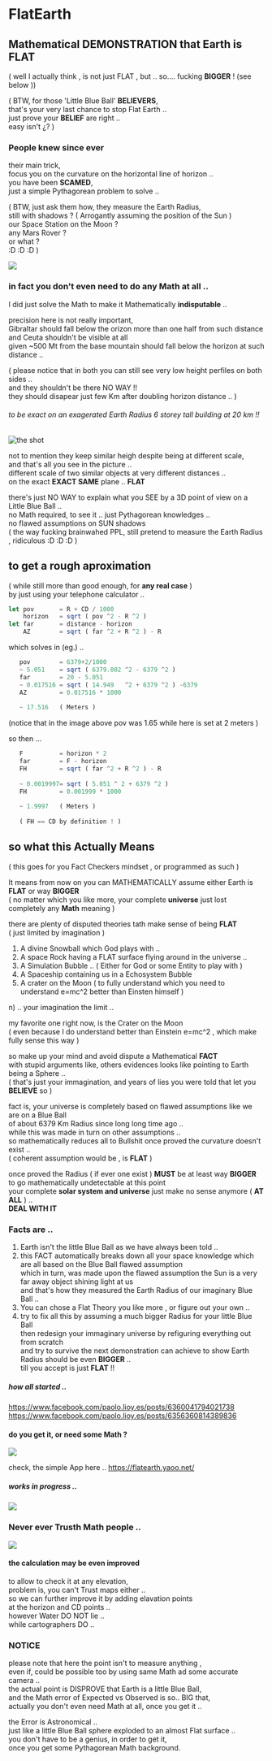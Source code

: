 # FlatEarth
## Mathematical DEMONSTRATION that Earth is FLAT 
( well I actually think , is not just FLAT , but .. so.... fucking **BIGGER** !  (see below ))  

( BTW, for those 'Little Blue Ball' **BELIEVERS**,  
  that's your very last chance to stop Flat Earth ..   
  just prove your **BELIEF** are right ..  
  easy isn't ¿? ) 

### People knew since ever
their main trick,  
focus you on the curvature on the horizontal line of horizon ..  
you have been **SCAMED**,  
just a simple Pythagorean problem to solve ..  

( BTW, just ask them how, they measure the Earth Radius,  
  still with shadows ? ( Arrogantly assuming the position of the Sun )  
  our Space Station on the Moon ?  
  any Mars Rover ?  
  or what ?  
  :D :D :D )

![](flat-earth-in-one-sinle-shot.png)

### in fact you don't even need to do any Math at all ..
I did just solve the Math to make it Mathematically **indisputable** ..  

precision here is not really important,  
Gibraltar should fall below the orizon more than one half from such distance  
and Ceuta shouldn't be visible at all  
given ~500 Mt from the base mountain should fall below the horizon at such distance ..  

( please notice that in both you can still see very low height perfiles on both sides ..  
   and they shouldn't be there NO WAY !!  
   they should disapear just few Km after doubling horizon distance .. )  

###### to be exact on an exagerated Earth Radius 6 storey tall building at 20 km !!  
![the shot](Screenshot_47.png)

not to mention they keep similar heigh despite being at different scale,  
and that's all you see in the picture ..  
different scale of two similar objects at very different distances ..    
on the exact **EXACT SAME** plane ..  **FLAT**  

there's just NO WAY to explain what you SEE by a 3D point of view on a Little Blue Ball ..  
no Math required, to see it .. just Pythagorean knowledges ..  
no flawed assumptions on SUN shadows  
( the way fucking brainwahed PPL, still pretend to measure the Earth Radius , ridiculous :D :D :D )  

## to get a rough aproximation  
( while still more than good enough, for **any real case** )  
by just using your telephone calculator ..  
```javascript
let pov       = R + CD / 1000
    horizon   = sqrt ( pov ^2 - R ^2 )
let far       = distance - horizon    
    AZ        = sqrt ( far ^2 + R ^2 ) - R
```
which solves in (eg.) .. 
```javascript
   pov        = 6379+2/1000
   ~ 5.051    = sqrt ( 6379.002 ^2 - 6379 ^2 ) 
   far        = 20 - 5.051
   ~ 0.017516 = sqrt ( 14.949   ^2 + 6379 ^2 ) -6379
   AZ         = 0.017516 * 1000
   
   ~ 17.516   ( Meters )
```
(notice that in the image above pov was 1.65 while here is set at 2 meters )   

so then ...
```javascript
   F          = horizon * 2
   far        = F - horizon
   FH         = sqrt ( far ^2 + R ^2 ) - R
   
   ~ 0.0019997= sqrt ( 5.051 ^ 2 + 6379 ^2 )  
   FH         = 0.001999 * 1000
   
   ~ 1.9997   ( Meters )
   
   ( FH == CD by definition ! )
```


## so what this Actually Means 
( this goes for you Fact Checkers mindset , or programmed as such )

It means from now on you can MATHEMATICALLY assume either Earth is **FLAT** or way **BIGGER**  
( no matter which you like more, your complete **universe** just lost completely any **Math** meaning  )

there are plenty of disputed theories tath make sense of being **FLAT**  
( just limited by imagination )  
1) A divine Snowball which God plays with ..  
2) A space Rock having a FLAT surface flying around in the universe ..   
3) A Simulation Bubble ..  ( Either for God or some Entity to play with )
4) A Spaceship containing us in a Echosystem Bubble 
5) A crater on the Moon ( to fully understand which you need to understand e=mc^2 better than Einsten himself )  

n) .. your imagination the limit ..  

  my favorite one right now, is the Crater on the Moon  
( even because I do understand better than Einstein e=mc^2 , 
  which make fully sense this way )

so make up your mind and avoid dispute a Mathematical **FACT**  
with stupid arguments like,
others evidences looks like pointing to Earth being a Sphere ..   
( that's just your immagination, and years of lies you were told that let you **BELIEVE** so )

fact is, your universe is completely based on flawed assumptions like we are on a Blue Ball  
of about 6379 Km Radius since long long time ago ..  
while this was made in turn on other assumptions ..  
so mathematically reduces all to Bullshit once proved the curvature doesn't exist ..  
( coherent assumption would be , is **FLAT** )

once proved the Radius ( if ever one exist ) **MUST** be at least way **BIGGER**  
to go mathematically undetectable at this point  
your complete **solar system and universe** just make no sense anymore ( **AT ALL** ) ..  
**DEAL WITH IT**  


### Facts are ..  
1) Earth isn't the little Blue Ball as we have always been told ..  
2) this FACT automatically breaks down all your space knowledge which are all based on the Blue Ball flawed assumption  
   which in turn, was made upon the flawed assumption the Sun is a very far away object shining light at us   
   and that's how they measured the Earth Radius of our imaginary Blue Ball ..  
3) You can chose a Flat Theory you like more , or figure out your own ..  
4) try to fix all this by assuming a much bigger Radius for your little Blue Ball  
   then redesign your immaginary universe by refiguring everything out from scratch   
   and try to survive the next demonstration can achieve to show Earth Radius should be even **BIGGER** ..  
   till you accept is just **FLAT** !!  
 

##### how all started ..  
https://www.facebook.com/paolo.lioy.es/posts/6360041794021738  
https://www.facebook.com/paolo.lioy.es/posts/6356360814389836  


#### do you get it, or need some Math ?
![](theProblem.png)

check, the simple App here .. 
 https://flatearth.yaoo.net/

##### works in progress ..
![](preview3.png)



### Never ever Trusth Math people ..
![](flawedArg.png)

#### the calculation may be even improved 
to allow to check it at any elevation,  
problem is, you can't Trust maps either ..  
so we can further improve it by adding elavation points  
at the horizon and CD points ..  
however Water DO NOT lie ..  
while cartographers DO ..  

### NOTICE
please note that here the point isn't to measure anything ,  
even if, could be possible too by using same Math ad some accurate camera ..  
the actual point is DISPROVE that Earth is a little Blue Ball,  
and the Math error of Expected vs Observed is so.. BIG that,   
actually you don't even need Math at all, once you get it ..   

the Error is Astronomical ..  
just like a little Blue Ball sphere exploded to an almost Flat surface ..  
you don't have to be a genius, in order to get it,  
once you get some Pythagorean Math background.  


